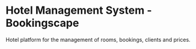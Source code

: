 # Hotel Management System - Bookingscape

Hotel platform for the management of rooms, bookings, clients and prices.
